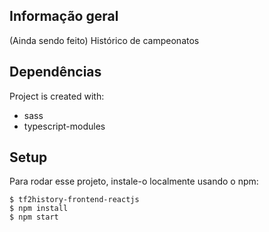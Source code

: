 
## Informação geral
 (Ainda sendo feito) Histórico de campeonatos

	
## Dependências
Project is created with:
* sass
* typescript-modules

	
## Setup
Para rodar esse projeto, instale-o localmente usando o npm:

```
$ tf2history-frontend-reactjs
$ npm install
$ npm start
```


